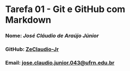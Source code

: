 # Tarefa 01 - Git e GitHub com Markdown 
### Nome: _José Cláudio de Araújo Júnior_
### GitHub: [ZeClaudio-Jr](https://github.com/ZeClaudio-Jr)
### Email: jose.claudio.junior.043@ufrn.edu.br

